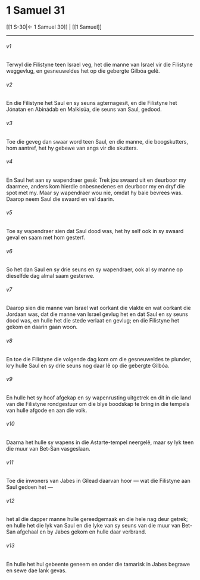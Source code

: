 # 1 Samuel 31

[[1 S-30|← 1 Samuel 30]] | [[1 Samuel]]
***

###### v1
Terwyl die Filistyne teen Israel veg, het die manne van Israel vir die Filistyne weggevlug, en gesneuweldes het op die gebergte Gilbóa gelê. 
###### v2
En die Filistyne het Saul en sy seuns agternagesit, en die Filistyne het Jónatan en Abinádab en Malkisúa, die seuns van Saul, gedood. 
###### v3
Toe die geveg dan swaar word teen Saul, en die manne, die boogskutters, hom aantref, het hy gebewe van angs vir die skutters. 
###### v4
En Saul het aan sy wapendraer gesê: Trek jou swaard uit en deurboor my daarmee, anders kom hierdie onbesnedenes en deurboor my en dryf die spot met my. Maar sy wapendraer wou nie, omdat hy baie bevrees was. Daarop neem Saul die swaard en val daarin. 
###### v5
Toe sy wapendraer sien dat Saul dood was, het hy self ook in sy swaard geval en saam met hom gesterf. 
###### v6
So het dan Saul en sy drie seuns en sy wapendraer, ook al sy manne op dieselfde dag almal saam gesterwe. 
###### v7
Daarop sien die manne van Israel wat oorkant die vlakte en wat oorkant die Jordaan was, dat die manne van Israel gevlug het en dat Saul en sy seuns dood was, en hulle het die stede verlaat en gevlug; en die Filistyne het gekom en daarin gaan woon. 
###### v8
En toe die Filistyne die volgende dag kom om die gesneuweldes te plunder, kry hulle Saul en sy drie seuns nog daar lê op die gebergte Gilbóa. 
###### v9
En hulle het sy hoof afgekap en sy wapenrusting uitgetrek en dit in die land van die Filistyne rondgestuur om die blye boodskap te bring in die tempels van hulle afgode en aan die volk. 
###### v10
Daarna het hulle sy wapens in die Astarte-tempel neergelê, maar sy lyk teen die muur van Bet-San vasgeslaan. 
###### v11
Toe die inwoners van Jabes in Gílead daarvan hoor — wat die Filistyne aan Saul gedoen het — 
###### v12
het al die dapper manne hulle gereedgemaak en die hele nag deur getrek; en hulle het die lyk van Saul en die lyke van sy seuns van die muur van Bet-San afgehaal en by Jabes gekom en hulle daar verbrand. 
###### v13
En hulle het hul gebeente geneem en onder die tamarisk in Jabes begrawe en sewe dae lank gevas. 
